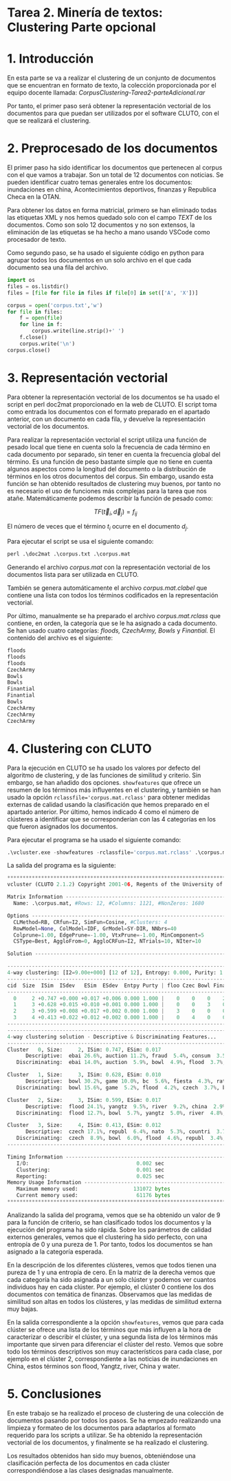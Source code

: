 # Tarea 2. Minería de textos: Clustering Parte opcional

# 1. Introducción

En esta parte se va a realizar el clustering de un conjunto de documentos que se encuentran en formato de texto, la colección proporcionada por el equipo docente llamada: *CorpusClustering-Tarea2-parteAdicional.rar*

Por tanto, el primer paso será obtener la representación vectorial de los documentos para que puedan ser utilizados por el software CLUTO, con el que se realizará el clustering.

# 2. Preprocesado de los documentos

El primer paso ha sido identificar los documentos que pertenecen al corpus con el que vamos a trabajar. Son un total de 12 documentos con noticias. Se pueden identificar cuatro temas generales entre los documentos: inundaciones en china, Acontecimientos deportivos, finanzas y Republica Checa en la OTAN.

Para obtener los datos en forma matricial, primero se han eliminado todas las etiquetas XML y nos hemos quedado solo con el campo *TEXT* de los documentos. Como son solo 12 documentos y no son extensos, la eliminación de las etiquetas se ha hecho a mano usando VSCode como procesador de texto.

Como segundo paso, se ha usado el siguiente código en python para agrupar todos los documentos en un solo archivo en el que cada documento sea una fila del archivo.

```python
import os
files = os.listdir()
files = [file for file in files if file[0] in set(['A', 'X'])]

corpus = open('corpus.txt','w')
for file in files:
    f = open(file)
    for line in f:
        corpus.write(line.strip()+' ')
    f.close()
    corpus.write('\n')
corpus.close()
```

# 3. Representación vectorial

Para obtener la representación vectorial de los documentos se ha usado el script en perl doc2mat proporcionado en la web de CLUTO. El script toma como entrada los documentos con el formato preparado en el apartado anterior, con un documento en cada fila, y devuelve la representación vectorial de los documentos.

Para realizar la representación vectorial el script utiliza una función de pesado local que tiene en cuenta solo la frecuencia de cada término en cada documento por separado, sin tener en cuenta la frecuencia global del término. Es una función de peso bastante simple que no tiene en cuenta algunos aspectos como la longitud del documento o la distribución de términos en los otros documentos del corpus. Sin embargo, usando esta función se han obtenido resultados de clustering muy buenos, por tanto no es necesario el uso de funciones más complejas para la tarea que nos atañe. Matemáticamente podemos describir la función de pesado como:

$$TF(\vec t_i,\vec d_j)=f_{ij}$$

El número de veces que el término $t_i$ ocurre en el documento $d_j$.

Para ejecutar el script se usa el siguiente comando:

```python
perl .\doc2mat .\corpus.txt .\corpus.mat
```

Generando el archivo *corpus.mat* con la representación vectorial de los documentos lista para ser utilizada en CLUTO.

También se genera automáticamente el archivo *corpus.mat.clabel* que contiene una lista con todos los términos codificados en la representación vectorial.

Por último, manualmente se ha preparado el archivo *corpus.mat.rclass* que contiene, en orden, la categoría que se le ha asignado a cada documento. Se han usado cuatro categorías: *floods, CzechArmy, Bowls* y *Finantial.* El contenido del archivo es el siguiente:

```python
floods
floods
floods
CzechArmy
Bowls
Bowls
Finantial
Finantial
Bowls
CzechArmy
CzechArmy
CzechArmy
```

# 4. Clustering con CLUTO

Para la ejecución en CLUTO se ha usado los valores por defecto del algoritmo de clustering, y de las funciones de similitud y criterio. Sin embargo, se han añadido dos opciones. `showfeatures` que ofrece un resumen de los términos más influyentes en el clustering, y también se han usado la opción `rclassfile='corpus.mat.rclass'` para obtener medidas externas de calidad usando la clasificación que hemos preparado en el apartado anterior. Por último, hemos indicado 4 como el número de clústeres a identificar que se corresponderían con las 4 categorías en los que fueron asignados los documentos.

Para ejecutar el programa se ha usado el siguiente comando:

```python
.\vcluster.exe -showfeatures -rclassfile='corpus.mat.rclass' .\corpus.mat 4
```

La salida del programa es la siguiente:

```python
********************************************************************************
vcluster (CLUTO 2.1.2) Copyright 2001-06, Regents of the University of Minnesota

Matrix Information -----------------------------------------------------------
  Name: .\corpus.mat, #Rows: 12, #Columns: 1121, #NonZeros: 1680

Options ----------------------------------------------------------------------
  CLMethod=RB, CRfun=I2, SimFun=Cosine, #Clusters: 4
  RowModel=None, ColModel=IDF, GrModel=SY-DIR, NNbrs=40
  Colprune=1.00, EdgePrune=-1.00, VtxPrune=-1.00, MinComponent=5
  CSType=Best, AggloFrom=0, AggloCRFun=I2, NTrials=10, NIter=10

Solution ---------------------------------------------------------------------

------------------------------------------------------------------------
4-way clustering: [I2=9.00e+000] [12 of 12], Entropy: 0.000, Purity: 1.000
------------------------------------------------------------------------
cid  Size  ISim  ISdev   ESim  ESdev  Entpy Purty | floo Czec Bowl Fina
------------------------------------------------------------------------
  0     2 +0.747 +0.000 +0.017 +0.006 0.000 1.000 |    0    0    0    2
  1     3 +0.628 +0.015 +0.010 +0.001 0.000 1.000 |    0    0    3    0
  2     3 +0.599 +0.008 +0.017 +0.002 0.000 1.000 |    3    0    0    0
  3     4 +0.413 +0.022 +0.012 +0.002 0.000 1.000 |    0    4    0    0
------------------------------------------------------------------------
--------------------------------------------------------------------------------
4-way clustering solution - Descriptive & Discriminating Features...
--------------------------------------------------------------------------------
Cluster   0, Size:     2, ISim: 0.747, ESim: 0.017
      Descriptive:  ebai 26.6%, auction 11.2%, fraud  5.4%, consum  3.5%, compani  2.7%
   Discriminating:  ebai 14.0%, auction  5.9%, bowl  4.9%, flood  3.7%, czech  3.2%

Cluster   1, Size:     3, ISim: 0.628, ESim: 0.010
      Descriptive:  bowl 30.2%, game 10.0%, bc  5.6%, fiesta  4.3%, rate  4.3%
   Discriminating:  bowl 15.6%, game  5.2%, flood  4.2%, czech  3.7%, bc  2.9%

Cluster   2, Size:     3, ISim: 0.599, ESim: 0.017
      Descriptive:  flood 24.1%, yangtz  9.5%, river  9.2%, china  2.9%, water  2.6%
   Discriminating:  flood 12.7%, bowl  5.7%, yangtz  5.0%, river  4.8%, czech  3.8%

Cluster   3, Size:     4, ISim: 0.413, ESim: 0.012
      Descriptive:  czech 17.1%, republ  6.4%, nato  5.3%, countri  3.7%, hungari  3.0%
   Discriminating:  czech  8.9%, bowl  6.0%, flood  4.6%, republ  3.4%, ebai  2.8%
--------------------------------------------------------------------------------

Timing Information -----------------------------------------------------------
   I/O:                                   0.002 sec
   Clustering:                            0.001 sec
   Reporting:                             0.025 sec
Memory Usage Information -----------------------------------------------------
   Maximum memory used:                  131072 bytes
   Current memory used:                   61176 bytes
********************************************************************************
```

Analizando la salida del programa, vemos que se ha obtenido un valor de 9 para la función de criterio, se han clasificado todos los documentos y la ejecución del programa ha sido rápida. Sobre los parámetros de calidad externos generales, vemos que el clustering ha sido perfecto, con una entropía de 0 y  una pureza de 1. Por tanto, todos los documentos se han asignado a la categoría esperada. 

En la descripción de los diferentes clústeres, vemos que todos tienen una pureza de 1 y una entropía de cero. En la matriz de la derecha vemos que cada categoría ha sido asignada a un solo clúster y podemos ver cuantos individuos hay en cada clúster. Por ejemplo, el clúster 0 contiene los dos documentos con temática de finanzas. Observamos que las medidas de similitud son altas en todos los clústeres, y las medidas de similitud externa muy bajas. 

En la salida correspondiente a la opción `showfeatures`, vemos que para cada clúster se ofrece una lista de los términos que más influyen a la hora de caracterizar o describir el clúster, y una segunda lista de los términos más importante que sirven para diferenciar el clúster del resto. Vemos que sobre todo los términos descriptivos son muy característicos para cada clase, por ejemplo en el clúster 2, correspondiente a las noticias de inundaciones en China, estos términos son flood, Yangtz, river, China y water.

# 5. Conclusiones

En este trabajo se ha realizado el proceso de clustering de una colección de documentos pasando por todos los pasos. Se ha empezado realizando una limpieza y formateo de los documentos para adaptarlos al formato requerido para los scripts a utilizar. Se ha obtenido la representación vectorial de los documentos, y finalmente se ha realizado el clustering.

Los resultados obtenidos han sido muy buenos, obteniéndose una clasificación perfecta de los documentos en cada clúster correspondiéndose a las clases designadas manualmente.